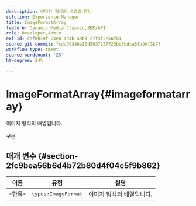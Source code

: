 ```yaml
---
description: 이미지 형식의 배열입니다.
solution: Experience Manager
title: ImageFormatArray
feature: Dynamic Media Classic,SDK/API
role: Developer,Admin
exl-id: daf6049f-24e8-4a4b-a9b3-c7f4f2e56f81
source-git-commit: fcda99340a18d5037157723bb3bdca5fa9df3277
workflow-type: tm+mt
source-wordcount: '25'
ht-degree: 24%

---
```


# ImageFormatArray{#imageformatarray}

이미지 형식의 배열입니다.

구문

## 매개 변수 {#section-2fc9bea56b6d4b72b80d4f04c5f9b862}

| 이름 | 유형 | 설명 |
|---|---|---|
| `*`항목`*` | `types:ImageFormat` | 이미지 형식의 배열입니다. |
